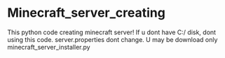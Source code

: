 # Minecraft_server_creating
This python code creating minecraft server!
If u dont have C:/ disk, dont using this code.
server.properties dont change.
U may be download only minecraft_server_installer.py
